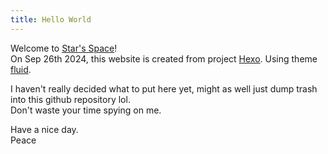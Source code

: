 ```yaml
---
title: Hello World
---
```

Welcome to [Star's Space](https://starlit.lol/)!   
On Sep 26th 2024, this website is created from project [Hexo](https://hexo.io/). Using theme [fluid](https://hexo.fluid-dev.com/).  
 
I haven't really decided what to put here yet, might as well just dump trash into this github repository lol.  
Don't waste your time spying on me.  

Have a nice day.  
Peace  
